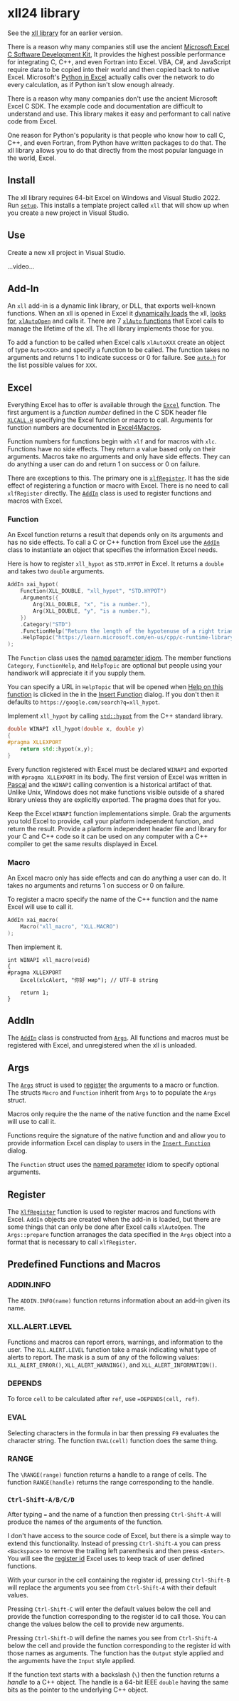 ﻿# xll24 library

See the [xll library](https://github.com/xlladdins/xll) for
an earlier version.

There is a reason why many companies still use the ancient 
[Microsoft Excel C Software Development Kit](https://learn.microsoft.com/en-us/office/client-developer/excel/welcome-to-the-excel-software-development-kit), 
It provides the highest possible performance
for integrating C, C++, and even Fortran into Excel. 
VBA, C#, and JavaScript require data to be copied into their
world and then copied back to native Excel.
Microsoft's [Python in Excel](https://www.microsoft.com/en-us/microsoft-365/python-in-excel)
actually calls over the network to do every calculation, 
as if Python isn't slow enough already.

There is a reason why many companies don't use the ancient Microsoft Excel C SDK.
The example code and documentation are difficult to understand and use.
This library makes it easy and performant to call native code from Excel.

One reason for Python's popularity is that people who know how to call
C, C++, and even Fortran, from Python have written packages to do that.
The xll library allows you to do that directly from the most popular language
in the world, Excel.

## Install

The xll library requires 64-bit Excel on Windows and Visual Studio 2022.
Run [`setup`](setup/Release/setup.msi). 
This installs a template project called `xll` that will
show up when you create a new project in Visual Studio.

## Use

Create a new xll project in Visual Studio.

...video...

## Add-In

An `xll` add-in is a dynamic link library, or DLL, 
that exports well-known functions.
When an xll is opened in Excel it 
[dynamically loads](https://learn.microsoft.com/en-us/windows/win32/api/libloaderapi/nf-libloaderapi-loadlibrarya) 
the xll,
[looks for](https://learn.microsoft.com/en-us/windows/win32/api/libloaderapi/nf-libloaderapi-getprocaddress),
[`xlAutoOpen`](https://learn.microsoft.com/en-us/office/client-developer/excel/xlautoopen)
and calls it. There are 7 
[`xlAuto` functions](https://learn.microsoft.com/en-us/office/client-developer/excel/add-in-manager-and-xll-interface-functions)
that Excel calls to manage the lifetime of the xll. The xll library implements those for you.

To add a function to be called when Excel calls `xlAutoXXX` create an
object of type `Auto<XXX>` and specify a function to be called.
The function takes no arguments and returns 1 to indicate success or 0 for failure.
See [`auto.h`](include/auto.h) for the list possible values for `XXX`.

## Excel

Everything Excel has to offer is available through the [`Excel`](include/excel.h) function.
The first argument is a _function number_ defined in the C SDK header file
[`XLCALL.H`](include/XLCALL.H)
specifying the Excel function or macro to call.
Arguments for function numbers are documented in 
[Excel4Macros](https://xlladdins.github.io/Excel4Macros/index.html).

Function numbers for functions begin with `xlf` and for macros with `xlc`.
Functions have no side effects. They return a value based only on their arguments.
Macros take no arguments and only have side effects. 
They can do anything a user can do and return 1 on success or 0 on failure.

There are exceptions to this. The primary one is 
[`xlfRegister`](https://learn.microsoft.com/en-us/office/client-developer/excel/xlfregister-form-1).
It has the side effect of registering a function or macro with Excel.
There is no need to call `xlfRegister` directly.
The [`AddIn`](include/addin.h) class is used to register functions and macros with Excel.

### Function

An Excel function returns a result that depends only on its arguments
and has no side effects.
To call a C or C++ function from Excel use
the [`AddIn`](include/addin.h) class to instantiate an object
that specifies the information Excel needs.

Here is how to register `xll_hypot` as `STD.HYPOT` in Excel.
It returns a `double` and takes two `double` arguments.
```C++
AddIn xai_hypot(
    Function(XLL_DOUBLE, "xll_hypot", "STD.HYPOT")
	.Arguments({
		Arg(XLL_DOUBLE, "x", "is a number."),
		Arg(XLL_DOUBLE, "y", "is a number."),
	})
	.Category("STD")
	.FunctionHelp("Return the length of the hypotenuse of a right triangle with sides x and y.")
	.HelpTopic("https://learn.microsoft.com/en-us/cpp/c-runtime-library/reference/hypot-hypotf-hypotl-hypot-hypotf-hypotl?view=msvc-170")
);
```
The `Function` class uses the 
[named parameter idiom](https://isocpp.org/wiki/faq/ctors#named-parameter-idiom).
The member functions `Category`, `FunctionHelp`, and `HelpTopic` are optional but people using your
handiwork will appreciate it if you supply them.

You can specify a URL in `HelpTopic` that will be opened when 
[Help on this function](https://support.microsoft.com/en-us/office/excel-functions-by-category-5f91f4e9-7b42-46d2-9bd1-63f26a86c0eb)
is clicked in the in the 
[Insert Function](https://support.microsoft.com/en-us/office/insert-function-74474114-7c7f-43f5-bec3-096c56e2fb13)
dialog. If you don't then it defaults to `https://google.com/search?q=xll_hypot`.

Implement `xll_hypot` by calling [`std::hypot`](https://en.cppreference.com/w/cpp/numeric/math/hypot)
from the C++ standard library.
```C++
double WINAPI xll_hypot(double x, double y)
{
#pragma XLLEXPORT
	return std::hypot(x,y);
}
```
Every function registered with Excel must be declared `WINAPI`
and exported with `#pragma XLLEXPORT` in its body.
The first version of Excel was written in [Pascal](https://dl.acm.org/doi/10.1145/155360.155378)
and the `WINAPI` calling convention
is a historical artifact of that. Unlike Unix, Windows does not make functions
visible outside of a shared library unless they are explicitly exported.
The pragma does that for you.

Keep the Excel `WINAPI` function implementations simple. 
Grab the arguments you told Excel to provide,
call your platform independent function, and return the result. 
Provide a platform independent header file and library for your C and C++ code
so it can be used on any computer with a C++ compiler
to get the same results displayed in Excel. 

### Macro

An Excel macro only has side effects and can do anything a user can do. 
It takes no arguments and returns 1 on success or 0 on failure.

To register a macro specify the name of the C++ function and the name Excel will use to call it.
```C++
AddIn xai_macro(
	Macro("xll_macro", "XLL.MACRO")
);
```
Then implement it.
```
int WINAPI xll_macro(void)
{
#pragma XLLEXPORT
	Excel(xlcAlert, "你好 мир"); // UTF-8 string

	return 1;
}
```

## AddIn

The [`AddIn`](include/addin.h) class is constructed from [`Args`](include/args.h).
All functions and macros must be registered with Excel, and
unregistered when the xll is unloaded.

## Args

The [`Args`](include/args.h) struct is used to 
[register](https://learn.microsoft.com/en-us/office/client-developer/excel/xlfregister-form-1)
the arguments to a macro or function.
The structs `Macro` and `Function` inherit from `Args` to
to populate the `Args` struct.

Macros only require the the name of the native function and
the name Excel will use to call it.

Functions require the signature of the native function and
and allow you to provide information Excel can display to users
in the [`Insert Function`](https://support.microsoft.com/en-us/office/insert-function-74474114-7c7f-43f5-bec3-096c56e2fb13)
dialog.

The `Function` struct uses the [named parameter](https://en.wikibooks.org/wiki/More_C%2B%2B_Idioms/Named_Parameter)
idiom to specify optional arguments.

## Register

The [`XlfRegister`](register.h) function is used to register macros and functions 
with Excel.
`AddIn` objects are created when the add-in is loaded,
but there are some things that can only be done after Excel calls `xlAutoOpen`.
The `Args::prepare` function arranages the data specified in the `Args` object
into a format that is necessary to call `xlfRegister`.

## Predefined Functions and Macros

### ADDIN.INFO

The `ADDIN.INFO(name)` function returns information about an add-in
given its name.

### XLL.ALERT.LEVEL

Functions and macros can report errors, warnings, and information to the user.
The `XLL.ALERT.LEVEL` function take a mask indicating what type of alerts
to report. The mask is a sum of any of the following values:
`XLL_ALERT_ERROR()`, `XLL_ALERT_WARNING()`, and `XLL_ALERT_INFORMATION()`.

### DEPENDS

To force `cell` to be calculated after `ref`, use `=DEPENDS(cell, ref)`.

### EVAL

Selecting characters in the formula in bar then pressing `F9` evaluates
the character string. The function `EVAL(cell)` function does the same thing.

### RANGE

The `\RANGE(range)` function returns a handle to a range of cells.
The function `RANGE(handle)` returns the range corresponding to the handle.

### `Ctrl-Shift-A/B/C/D`

After typing `=` and the name of a function then pressing `Ctrl-Shift-A`
will produce the names of the arguments of the function.

I don't have access to the source code of Excel, but there is a
simple way to extend this functionality. Instead of pressing
`Ctrl-Shift-A` you can press `<Backspace>` to remove the
trailing left parenthesis and then press `<Enter>`.
You will see the [register id](https://learn.microsoft.com/en-us/office/client-developer/excel/xlfregisterid)
Excel uses to keep track of user defined functions.

With your cursor in the cell containing the register id, pressing `Ctrl-Shift-B` will
replace the arguments you see from `Ctrl-Shift-A` with their
default values.

Pressing `Ctrl-Shift-C` will enter the default values below the cell
and provide the function corresponding to the register id to call those.
You can change the values below the cell to provide new arguments.

Pressing `Ctrl-Shift-D` will define the names you see from `Ctrl-Shift-A`
below the cell and provide the function corresponding to the register id
with those names as arguments. The function has the `Output` style
applied and the arguments have the `Input` style applied.

If the function text starts with a backslash (`\`) then the
function returns a _handle_ to a C++ object. The handle is a
64-bit IEEE `double` 
having the same bits as the pointer to the underlying C++ object. 
